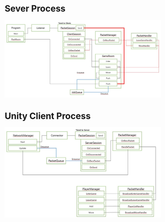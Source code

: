 # Sever Process
![ServerProcess](./Github_Images/ServerProcess1.JPG)
# Unity Client Process
![UnityClientProcess](./Github_Images/UnityClientProcess.JPG)